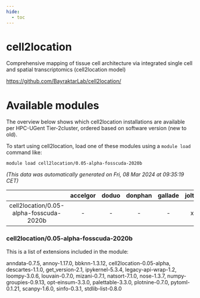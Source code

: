 ```yaml
---
hide:
  - toc
---
```


cell2location
=============


Comprehensive mapping of tissue cell architecture via integrated single cell and spatial transcriptomics (cell2location model)

https://github.com/BayraktarLab/cell2location/
# Available modules


The overview below shows which cell2location installations are available per HPC-UGent Tier-2cluster, ordered based on software version (new to old).

To start using cell2location, load one of these modules using a `module load` command like:

```shell
module load cell2location/0.05-alpha-fosscuda-2020b
```

*(This data was automatically generated on Fri, 08 Mar 2024 at 09:35:19 CET)*  

| |accelgor|doduo|donphan|gallade|joltik|skitty|
| :---: | :---: | :---: | :---: | :---: | :---: | :---: |
|cell2location/0.05-alpha-fosscuda-2020b|-|-|-|-|x|-|


### cell2location/0.05-alpha-fosscuda-2020b

This is a list of extensions included in the module:

anndata-0.7.5, annoy-1.17.0, bbknn-1.3.12, cell2location-0.05-alpha, descartes-1.1.0, get_version-2.1, ipykernel-5.3.4, legacy-api-wrap-1.2, loompy-3.0.6, louvain-0.7.0, mizani-0.7.1, natsort-7.1.0, nose-1.3.7, numpy-groupies-0.9.13, opt-einsum-3.3.0, palettable-3.3.0, plotnine-0.7.0, pytoml-0.1.21, scanpy-1.6.0, sinfo-0.3.1, stdlib-list-0.8.0